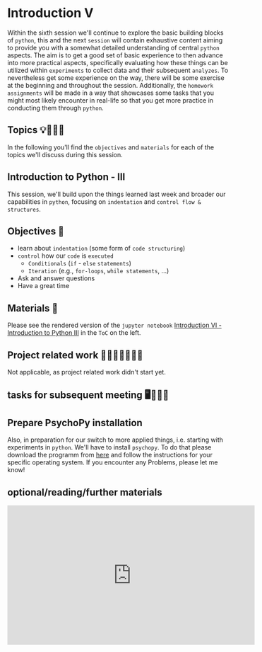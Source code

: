# Introduction V

Within the sixth session we'll continue to explore the basic building blocks of `python`, this and the next `session` will contain exhaustive content aiming to provide you with a somewhat detailed understanding of central `python` aspects. The aim is to get a good set of basic experience to then advance into more practical aspects, specifically evaluating how these things can be utilized within `experiments` to collect data and their subsequent `analyzes`. To nevertheless get some experience on the way, there will be some exercise at the beginning and throughout the session. Additionally, the `homework assignments` will be made in a way that showcases some tasks that you might most likely encounter in real-life so that you get more practice in conducting them through `python`.

## Topics 💡👨🏻‍🏫 

In the following you'll find the `objectives` and `materials` for each of the topics we'll discuss during this session.


## Introduction to Python - III
This session, we'll build upon the things learned last week and broader our capabilities in `python`, focusing on `indentation` and `control flow & structures`. 

## Objectives 📍

- learn about `indentation` (some form of `code structuring`)
- `control` how our `code` is `executed`
  - `Conditionals` (`if` - `else` `statements`)
  - `Iteration` (e.g., `for-loops`, `while statements`, …)
- Ask and answer questions
- Have a great time

## Materials 📓

Please see the rendered version of the `jupyter notebook` [Introduction VI - Introduction to Python III](https://markovyu.github.io/Python_For_Psychologists_24/introduction/intro_python_III.html) in the `ToC` on the left.

## Project related work 🥼🧑🏿‍🔬👩🏻‍🔬

Not applicable, as project related work didn't start yet.

## tasks for subsequent meeting 🖥️✍🏽📖


## Prepare PsychoPy installation

Also, in preparation for our switch to more applied things, i.e. starting with experiments in `python`. We'll have to install `psychopy`. To do that please download the programm from [here](https://www.psychopy.org/download.html) and follow the instructions for your specific operating system. If you encounter any Problems, please let me know!

## optional/reading/further materials

<iframe width="560" height="315" src="https://www.youtube.com/embed/ZbdXzqO0uLo" title="YouTube video player" frameborder="0" allow="accelerometer; autoplay; clipboard-write; encrypted-media; gyroscope; picture-in-picture" allowfullscreen></iframe>